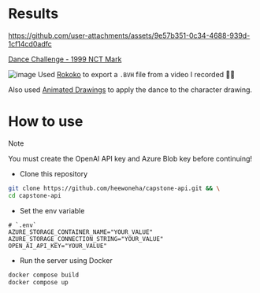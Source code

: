 # Results


https://github.com/user-attachments/assets/9e57b351-0c34-4688-939d-1cf14cd0adfc

[Dance Challenge - 1999 NCT Mark](https://www.youtube.com/shorts/jWmFXYKDzMs)

![image](https://github.com/user-attachments/assets/443c6bd4-2621-4ebf-bc6f-4e72ba2b347d)
Used [Rokoko](https://www.rokoko.com/) to export a `.BVH` file from a video I recorded 💃🏻

Also used [Animated Drawings](https://github.com/facebookresearch/AnimatedDrawings) to apply the dance to the character drawing.

# How to use

> [!Note]
> You must create the OpenAI API key and Azure Blob key before continuing!

- Clone this repository
```bash
git clone https://github.com/heewoneha/capstone-api.git && \
cd capstone-api
```

- Set the env variable

```.env
# `.env`
AZURE_STORAGE_CONTAINER_NAME="YOUR_VALUE"
AZURE_STORAGE_CONNECTION_STRING="YOUR_VALUE"
OPEN_AI_API_KEY="YOUR_VALUE"
```

- Run the server using Docker
```bash
docker compose build
docker compose up
```
